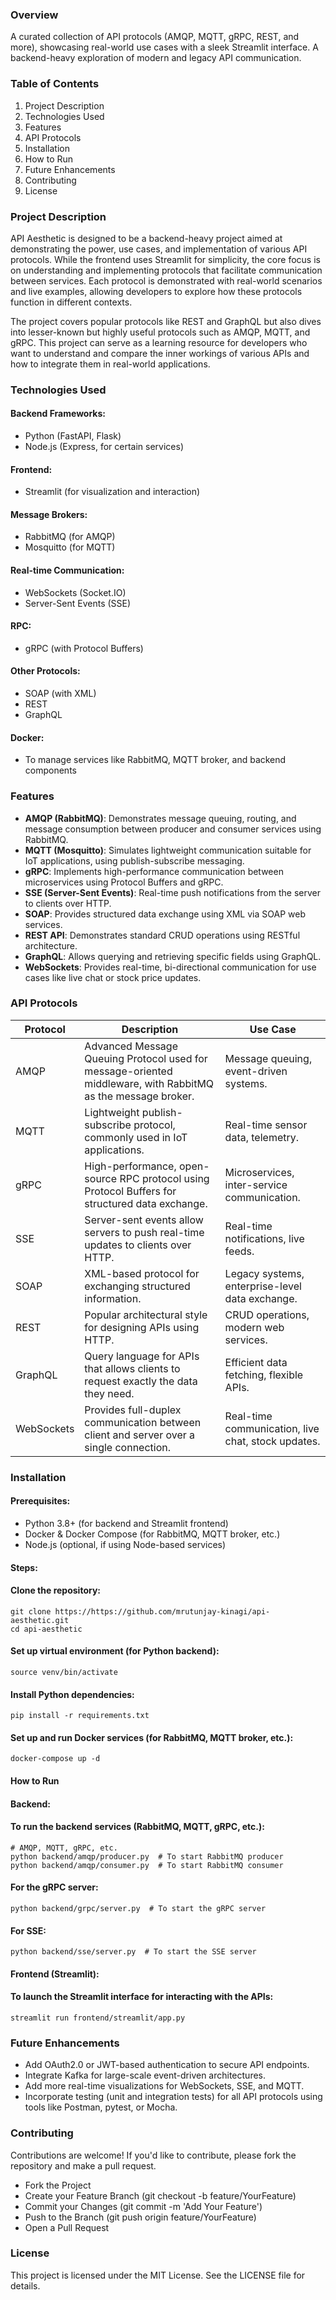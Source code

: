 ### Overview
A curated collection of API protocols (AMQP, MQTT, gRPC, REST, and more), showcasing real-world use cases with a sleek Streamlit interface. A backend-heavy exploration of modern and legacy API communication.

### Table of Contents
1. Project Description
2. Technologies Used
3. Features
4. API Protocols
5. Installation
6. How to Run
7. Future Enhancements
8. Contributing
9. License

### Project Description
API Aesthetic is designed to be a backend-heavy project aimed at demonstrating the power, use cases, and implementation of various API protocols. While the frontend uses Streamlit for simplicity, the core focus is on understanding and implementing protocols that facilitate communication between services. Each protocol is demonstrated with real-world scenarios and live examples, allowing developers to explore how these protocols function in different contexts.

The project covers popular protocols like REST and GraphQL but also dives into lesser-known but highly useful protocols such as AMQP, MQTT, and gRPC. This project can serve as a learning resource for developers who want to understand and compare the inner workings of various APIs and how to integrate them in real-world applications.

### Technologies Used

#### Backend Frameworks:
* Python (FastAPI, Flask)
* Node.js (Express, for certain services)

#### Frontend:
* Streamlit (for visualization and interaction)

####  Message Brokers:
* RabbitMQ (for AMQP)
* Mosquitto (for MQTT)

#### Real-time Communication:
* WebSockets (Socket.IO)
* Server-Sent Events (SSE)

#### RPC:
* gRPC (with Protocol Buffers)

#### Other Protocols:
* SOAP (with XML)
* REST
* GraphQL

#### Docker: 
* To manage services like RabbitMQ, MQTT broker, and backend components


### Features
* **AMQP (RabbitMQ)**: Demonstrates message queuing, routing, and message consumption between producer and consumer services using RabbitMQ.
* **MQTT (Mosquitto)**: Simulates lightweight communication suitable for IoT applications, using publish-subscribe messaging.
* **gRPC**: Implements high-performance communication between microservices using Protocol Buffers and gRPC.
* **SSE (Server-Sent Events)**: Real-time push notifications from the server to clients over HTTP.
* **SOAP**: Provides structured data exchange using XML via SOAP web services.
* **REST API**: Demonstrates standard CRUD operations using RESTful architecture.
* **GraphQL**: Allows querying and retrieving specific fields using GraphQL.
* **WebSockets**: Provides real-time, bi-directional communication for use cases like live chat or stock price updates.

### API Protocols

| Protocol | Description  | Use Case  |
|--------|---|---|
|AMQP|Advanced Message Queuing Protocol used for message-oriented middleware, with RabbitMQ as the message broker.|Message queuing, event-driven systems.|
|MQTT|Lightweight publish-subscribe protocol, commonly used in IoT applications.|	Real-time sensor data, telemetry.|
|gRPC| High-performance, open-source RPC protocol using Protocol Buffers for structured data exchange.  | Microservices, inter-service communication.  |
|SSE|Server-sent events allow servers to push real-time updates to clients over HTTP.|Real-time notifications, live feeds.|
|SOAP|XML-based protocol for exchanging structured information.|Legacy systems, enterprise-level data exchange.|
|REST|Popular architectural style for designing APIs using HTTP.|CRUD operations, modern web services.|
|GraphQL|Query language for APIs that allows clients to request exactly the data they need.|Efficient data fetching, flexible APIs.|
|WebSockets|Provides full-duplex communication between client and server over a single connection.|Real-time communication, live chat, stock updates.|


### Installation

#### Prerequisites:
* Python 3.8+ (for backend and Streamlit frontend)
* Docker & Docker Compose (for RabbitMQ, MQTT broker, etc.)
* Node.js (optional, if using Node-based services)

#### Steps:

#### Clone the repository:

```
git clone https://https://github.com/mrutunjay-kinagi/api-aesthetic.git
cd api-aesthetic
```

#### Set up virtual environment (for Python backend):
```python3 -m venv venv
source venv/bin/activate
```

#### Install Python dependencies:
```
pip install -r requirements.txt
```

#### Set up and run Docker services (for RabbitMQ, MQTT broker, etc.):
```
docker-compose up -d
```

#### How to Run

#### Backend:
####  To run the backend services (RabbitMQ, MQTT, gRPC, etc.):
```
# AMQP, MQTT, gRPC, etc.
python backend/amqp/producer.py  # To start RabbitMQ producer
python backend/amqp/consumer.py  # To start RabbitMQ consumer
```

#### For the gRPC server:

```
python backend/grpc/server.py  # To start the gRPC server
```

#### For SSE:
```
python backend/sse/server.py  # To start the SSE server
```

#### Frontend (Streamlit):
#### To launch the Streamlit interface for interacting with the APIs:
```
streamlit run frontend/streamlit/app.py
```

### Future Enhancements
* Add OAuth2.0 or JWT-based authentication to secure API endpoints.
* Integrate Kafka for large-scale event-driven architectures.
* Add more real-time visualizations for WebSockets, SSE, and MQTT.
* Incorporate testing (unit and integration tests) for all API protocols using tools like Postman, pytest, or Mocha.

### Contributing
Contributions are welcome! If you'd like to contribute, please fork the repository and make a pull request.
* Fork the Project
* Create your Feature Branch (git checkout -b feature/YourFeature)
* Commit your Changes (git commit -m 'Add Your Feature')
* Push to the Branch (git push origin feature/YourFeature)
* Open a Pull Request

### License
This project is licensed under the MIT License. See the LICENSE file for details.